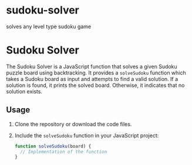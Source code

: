 # sudoku-solver
solves any level type sudoku game

# Sudoku Solver

The Sudoku Solver is a JavaScript function that solves a given Sudoku puzzle board using backtracking. It provides a `solveSudoku` function which takes a Sudoku board as input and attempts to find a valid solution. If a solution is found, it prints the solved board. Otherwise, it indicates that no solution exists.

## Usage

1. Clone the repository or download the code files.

2. Include the `solveSudoku` function in your JavaScript project:

   ```javascript
   function solveSudoku(board) {
     // Implementation of the function
   }
